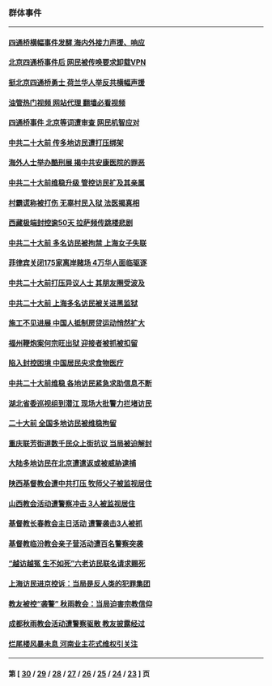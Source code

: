 ### 群体事件
---
#### [四通桥横幅事件发酵 海内外接力声援、响应](../../pages/ncid279/n13849373.md?10240445) 
#### [北京四通桥事件后 网民被传唤要求卸载VPN](../../pages/ncid279/n13847833.md?10240445) 
#### [挺北京四通桥勇士 荷兰华人举反共横幅声援](../../pages/ncid279/n13846812.md?10240445) 
#### [油管热门视频 网站代理 翻墙必看视频](http://132.145.103.77:81/youtube.html?10240445)
#### [四通桥事件 北京等词遭审查 网民机智应对](../../pages/ncid279/n13845578.md?10240445) 
#### [中共二十大前 传多地访民遭打压绑架](../../pages/ncid279/n13843740.md?10240445) 
#### [海外人士举办酷刑展 揭中共安康医院的罪恶](../../pages/ncid279/n13842499.md?10240445) 
#### [中共二十大前维稳升级 管控访民扩及其亲属](../../pages/ncid279/n13842240.md?10240445) 
#### [村霸谎称被打伤 无辜村民入狱 法医揭真相](../../pages/ncid279/n13838149.md?10240445) 
#### [西藏极端封控逾50天 拉萨频传跳楼悲剧](../../pages/ncid279/n13836551.md?10240445) 
#### [中共二十大前 多名访民被拘禁 上海女子失联](../../pages/ncid279/n13834363.md?10240445) 
#### [菲律宾关闭175家离岸赌场 4万华人面临驱逐](../../pages/ncid279/n13833169.md?10240445) 
#### [中共二十大前打压异议人士 其朋友圈受波及](../../pages/ncid279/n13833136.md?10240445) 
#### [中共二十大前 上海多名访民被关进黑监狱](../../pages/ncid279/n13829500.md?10240445) 
#### [施工不见进展 中国人抵制房贷运动悄然扩大](../../pages/ncid279/n13828435.md?10240445) 
#### [福州鞭炮案何宗旺出狱 迎接者被抓被扣留](../../pages/ncid279/n13824304.md?10240445) 
#### [陷入封控困境 中国居民央求食物医疗](../../pages/ncid279/n13823589.md?10240445) 
#### [中共二十大前维稳 各地访民紧急求助信息不断](../../pages/ncid279/n13822888.md?10240445) 
#### [湖北省委巡视组到潜江 现场大批警力拦堵访民](../../pages/ncid279/n13820243.md?10240445) 
#### [二十大前 全国多地访民被维稳拘留](../../pages/ncid279/n13819431.md?10240445) 
#### [重庆联芳街道数千民众上街抗议 当局被迫解封](../../pages/ncid279/n13812220.md?10240445) 
#### [大陆多地访民在北京遭遣返或被威胁逮捕](../../pages/ncid279/n13812104.md?10240445) 
#### [陕西基督教会遭中共打压 牧师父子被监视居住](../../pages/ncid279/n13811611.md?10240445) 
#### [山西教会活动遭警察冲击 3人被监视居住](../../pages/ncid279/n13808966.md?10240445) 
#### [基督教长春教会主日活动 遭警袭击3人被抓](../../pages/ncid279/n13806935.md?10240445) 
#### [基督教临汾教会亲子营活动遭百名警察突袭](../../pages/ncid279/n13806527.md?10240445) 
#### [“越访越冤 生不如死”六老访民联名请求赐死](../../pages/ncid279/n13805907.md?10240445) 
#### [上海访民进京控诉：当局是反人类的犯罪集团](../../pages/ncid279/n13803858.md?10240445) 
#### [教友被控“袭警” 秋雨教会：当局迫害宗教信仰](../../pages/ncid279/n13803563.md?10240445) 
#### [成都秋雨教会活动遭警察驱散 教友披露经过](../../pages/ncid279/n13802541.md?10240445) 
#### [烂尾楼风暴未息 河南业主花式维权引关注](../../pages/ncid279/n13794519.md?10240445) 

---
#### 第 [ [30](./30.md?10240445) / [29](./29.md?10240445) / [28](./28.md?10240445) / [27](./27.md?10240445) / [26](./26.md?10240445) / [25](./25.md?10240445) / [24](./24.md?10240445) / [23](./23.md?10240445) ] 页
